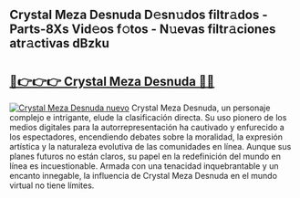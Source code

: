 ## Crystal Meza Desnuda D𝚎sn𝚞dos filtr𝚊dos - Parts-8Xs Vid𝚎os f𝚘tos - N𝚞evas filtr𝚊ciones atr𝚊ctivas dBzku

# <h2><a href="http://mb2e8yc.tromn.icu/?c=Crystal+Meza+Desnuda">🔗👉👉👉 Crystal Meza Desnuda 🔗🔗</a></h2>

[![Crystal Meza Desnuda nuevo](https://i.imgur.com/pEAQMta.gif)](http://mb2e8yc.tromn.icu/?c=Crystal+Meza+Desnuda)
Crystal Meza Desnuda, un personaje complejo e intrigante, elude la clasificación directa. Su uso pionero de los medios digitales para la autorrepresentación ha cautivado y enfurecido a los espectadores, encendiendo debates sobre la moralidad, la expresión artística y la naturaleza evolutiva de las comunidades en línea. Aunque sus planes futuros no están claros, su papel en la redefinición del mundo en línea es incuestionable. Armada con una tenacidad inquebrantable y un encanto innegable, la influencia de Crystal Meza Desnuda en el mundo virtual no tiene límites.
